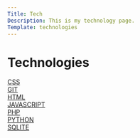 ```yaml
---
Title: Tech
Description: This is my technology page.
Template: technologies
---
```


Technologies
==========================

<div class="box col2">
    <a href="%base_url%?technology/css">CSS</a>
</div>

<div class="box">
    <a href="%base_url%?technology/git">GIT</a>
</div>

<div class="box row2">
    <a href="%base_url%?technology/html">HTML</a>
</div>

<div class="box col2 row2">
    <a href="%base_url%?technology/javascript">JAVASCRIPT</a>
</div>

<div class="box col3">
    <a href="%base_url%?technology/php">PHP</a>
</div>

<div class="box">
    <a href="%base_url%?technology/python">PYTHON</a>
</div>

<div class="box col2">
    <a href="%base_url%?technology/sqlite">SQLITE</a>
</div>